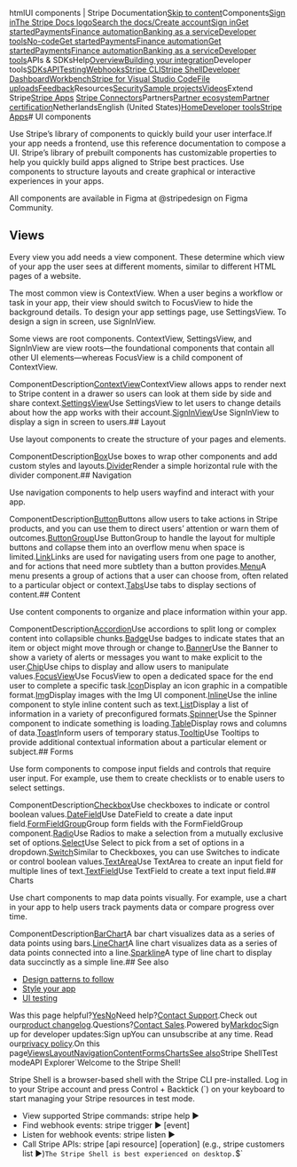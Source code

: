 htmlUI components | Stripe Documentation[Skip to content](#main-content)Components[Sign in](https://dashboard.stripe.com/login?redirect=https%3A%2F%2Fdocs.stripe.com%2Fstripe-apps%2Fcomponents)[The Stripe Docs logo](/)[Search the docs/](#)[Create account](https://dashboard.stripe.com/register)[Sign in](https://dashboard.stripe.com/login?redirect=https%3A%2F%2Fdocs.stripe.com%2Fstripe-apps%2Fcomponents)[Get started](/get-started)[Payments](/payments)[Finance automation](/finance-automation)[Banking as a service](/financial-services)[Developer tools](/development)[No-code](/no-code)[Get started](/get-started)[Payments](/payments)[Finance automation](/finance-automation)[](#)[Get started](/get-started)[Payments](/payments)[Finance automation](/finance-automation)[Banking as a service](/financial-services)[Developer tools](/development)[](#)APIs & SDKsHelp[Overview](/docs/development)[Building your integration](#)Developer tools[SDKs](#)[API](#)[Testing](#)[Webhooks](#)[Stripe CLI](#)[Stripe Shell](#)[Developer Dashboard](#)[Workbench](#)[Stripe for Visual Studio Code](/docs/stripe-vscode)[File uploads](/docs/file-upload)[Feedback](/docs/dev-tools-csat)Resources[Security](#)[Sample projects](#)[Videos](#)Extend Stripe[Stripe Apps](#)
[Stripe Connectors](#)Partners[Partner ecosystem](/docs/partners)[Partner certification](/docs/partners/training-and-certification)NetherlandsEnglish (United States)[](#)[](#)[Home](/docs)[Developer tools](/docs/development)[Stripe Apps](/docs/stripe-apps)# UI components

Use Stripe’s library of components to quickly build your user interface.If your app needs a frontend, use this reference documentation to compose a UI. Stripe’s library of prebuilt components has customizable properties to help you quickly build apps aligned to Stripe best practices. Use components to structure layouts and create graphical or interactive experiences in your apps.

All components are available in Figma at @stripedesign on Figma Community.

## Views

Every view you add needs a view component. These determine which view of your app the user sees at different moments, similar to different HTML pages of a website.

The most common view is ContextView. When a user begins a workflow or task in your app, their view should switch to FocusView to hide the background details. To design your app settings page, use SettingsView. To design a sign in screen, use SignInView.

Some views are root components. ContextView, SettingsView, and SignInView are view roots—the foundational components that contain all other UI elements—whereas FocusView is a child component of ContextView.

ComponentDescription[ContextView](/stripe-apps/components/contextview)ContextView allows apps to render next to Stripe content in a drawer so users can look at them side by side and share context.[SettingsView](/stripe-apps/components/settingsview)Use SettingsView to let users to change details about how the app works with their account.[SignInView](/stripe-apps/components/signinview)Use SignInView to display a sign in screen to users.## Layout

Use layout components to create the structure of your pages and elements.

ComponentDescription[Box](/stripe-apps/components/box)Use boxes to wrap other components and add custom styles and layouts.[Divider](/stripe-apps/components/divider)Render a simple horizontal rule with the divider component.## Navigation

Use navigation components to help users wayfind and interact with your app.

ComponentDescription[Button](/stripe-apps/components/button)Buttons allow users to take actions in Stripe products, and you can use them to direct users’ attention or warn them of outcomes.[ButtonGroup](/stripe-apps/components/buttongroup)Use ButtonGroup to handle the layout for multiple buttons and collapse them into an overflow menu when space is limited.[Link](/stripe-apps/components/link)Links are used for navigating users from one page to another, and for actions that need more subtlety than a button provides.[Menu](/stripe-apps/components/menu)A menu presents a group of actions that a user can choose from, often related to a particular object or context.[Tabs](/stripe-apps/components/tabs)Use tabs to display sections of content.## Content

Use content components to organize and place information within your app.

ComponentDescription[Accordion](/stripe-apps/components/accordion)Use accordions to split long or complex content into collapsible chunks.[Badge](/stripe-apps/components/badge)Use badges to indicate states that an item or object might move through or change to.[Banner](/stripe-apps/components/banner)Use the Banner to show a variety of alerts or messages you want to make explicit to the user.[Chip](/stripe-apps/components/chip)Use chips to display and allow users to manipulate values.[FocusView](/stripe-apps/components/focusview)Use FocusView to open a dedicated space for the end user to complete a specific task.[Icon](/stripe-apps/components/icon)Display an icon graphic in a compatible format.[Img](/stripe-apps/components/img)Display images with the Img UI component.[Inline](/stripe-apps/components/inline)Use the inline component to style inline content such as text.[List](/stripe-apps/components/list)Display a list of information in a variety of preconfigured formats.[Spinner](/stripe-apps/components/spinner)Use the Spinner component to indicate something is loading.[Table](/stripe-apps/components/table)Display rows and columns of data.[Toast](/stripe-apps/components/toast)Inform users of temporary status.[Tooltip](/stripe-apps/components/tooltip)Use Tooltips to provide additional contextual information about a particular element or subject.## Forms

Use form components to compose input fields and controls that require user input. For example, use them to create checklists or to enable users to select settings.

ComponentDescription[Checkbox](/stripe-apps/components/checkbox)Use checkboxes to indicate or control boolean values.[DateField](/stripe-apps/components/datefield)Use DateField to create a date input field.[FormFieldGroup](/stripe-apps/components/formfieldgroup)Group form fields with the FormFieldGroup component.[Radio](/stripe-apps/components/radio)Use Radios to make a selection from a mutually exclusive set of options.[Select](/stripe-apps/components/select)Use Select to pick from a set of options in a dropdown.[Switch](/stripe-apps/components/switch)Similar to Checkboxes, you can use Switches to indicate or control boolean values.[TextArea](/stripe-apps/components/textarea)Use TextArea to create an input field for multiple lines of text.[TextField](/stripe-apps/components/textfield)Use TextField to create a text input field.## Charts

Use chart components to map data points visually. For example, use a chart in your app to help users track payments data or compare progress over time.

ComponentDescription[BarChart](/stripe-apps/components/barchart)A bar chart visualizes data as a series of data points using bars.[LineChart](/stripe-apps/components/linechart)A line chart visualizes data as a series of data points connected into a line.[Sparkline](/stripe-apps/components/sparkline)A type of line chart to display data succinctly as a simple line.## See also

- [Design patterns to follow](/stripe-apps/patterns)
- [Style your app](/stripe-apps/style)
- [UI testing](/stripe-apps/ui-testing)

Was this page helpful?[Yes](#)[No](#)Need help?[Contact Support](https://support.stripe.com/).Check out our[product changelog](https://stripe.com/blog/changelog).Questions?[Contact Sales](https://stripe.com/contact/sales).Powered by[Markdoc](https://markdoc.dev)Sign up for developer updates:Sign upYou can unsubscribe at any time. Read our[privacy policy](https://stripe.com/privacy).On this page[Views](#views)[Layout](#layout)[Navigation](#navigation)[Content](#content-components)[Forms](#forms)[Charts](#charts)[See also](#see-also)Stripe ShellTest modeAPI Explorer[](https://stripe.com/docs/stripe-cli#install)`Welcome to the Stripe Shell!

Stripe Shell is a browser-based shell with the Stripe CLI pre-installed. Log in to your
Stripe account and press Control + Backtick (`) on your keyboard to start managing your Stripe
resources in test mode.

- View supported Stripe commands: stripe help ▶️
- Find webhook events: stripe trigger ▶️ [event]
- Listen for webhook events: stripe listen ▶
- Call Stripe APIs: stripe [api resource] [operation] (e.g., stripe customers list ▶️)`The Stripe Shell is best experienced on desktop.`$`